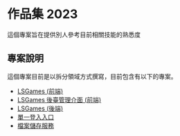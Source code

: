 # 作品集 2023

這個專案旨在提供別人參考目前相關技能的熟悉度

## 專案說明

這個專案目前是以拆分領域方式撰寫，目前包含有以下的專案。

- [LSGames (前端)](https://github.com/samuikaze/my-work-2023-lsgame)
- [LSGames 後臺管理介面 (前端)](https://github.com/samuikaze/my-work-2023-lsgame-admin)
- [LSGames (後端)](https://github.com/samuikaze/my-work-2023-lsgame-backend)
- [單一登入入口](https://github.com/samuikaze/my-work-2023-sso)
- [檔案儲存服務](https://github.com/samuikaze/my-work-2023-file-storage-service)
